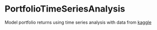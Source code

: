 # PortfolioTimeSeriesAnalysis
Model portfolio returns using time series analysis with data from [kaggle](https://www.kaggle.com/c/two-sigma-financial-modeling/data)
